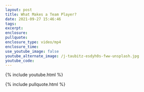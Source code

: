 ```yaml
---
layout: post
title: What Makes a Team Player?
date: 2021-09-27 15:46:46
tags:
excerpt:
enclosure:
pullquote:
enclosure_type: video/mp4
enclosure_time:
use_youtube_image: false
youtube_alternate_image: /j-taubitz-esdyh0s-fww-unsplash.jpg
youtube_code:
---
```

{% include youtube.html %}

{% include pullquote.html %}

